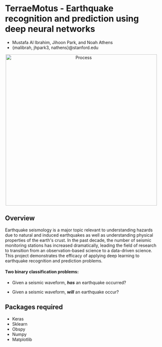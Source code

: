 # TerraeMotus - Earthquake recognition and prediction using deep neural networks
* Mustafa Al Ibrahim, Jihoon Park, and Noah Athens
* {malibrah, jhpark3, nathens}@stanford.edu

<div align="center">
    <img width=500 src="https://github.com/MosGeo/TerraeMotus/blob/master/Figures/SeismicWaveformExample.PNG" alt="Process" title="Seismic waveform example"</img>
</div>


## Overview

Earthquake seismology is a major topic relevant to understanding hazards due to natural and induced earthquakes as well as understanding physical properties of the earth's crust. In the past decade, the number of seismic monitoring stations has increased dramatically, leading the field of research to transition from an observation-based science to a data-driven science. This project demonstrates the efficacy of applying deep learning to earthquake recognition and prediction problems. 

#### Two binary classification problems:
* Given a seismic waveform, ***has*** an earthquake occurred?

* Given a seismic waveform, ***will*** an earthquake occur?

## Packages required

- Keras
- Sklearn
- Obspy
- Numpy
- Matplotlib
